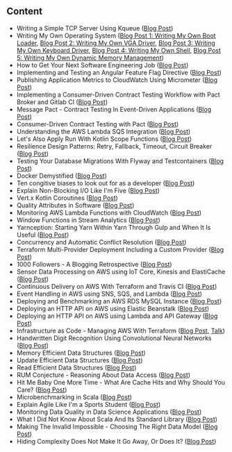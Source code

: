 ## Content

- Writing a Simple TCP Server Using Kqueue ([Blog Post](kqueue/blog_post.md))
- Writing My Own Operating System ([Blog Post 1: Writing My Own Boot Loader](FrOS/blog_post_1.md), [Blog Post 2: Writing My Own VGA Driver](FrOS/blog_post_2.md), [Blog Post 3: Writing My Own Keyboard Driver](FrOS/blog_post_3.md), [Blog Post 4: Writing My Own Shell](FrOS/blog_post_4.md), [Blog Post 5: Writing My Own Dynamic Memory Management](FrOS/blog_post_5.md))
- How to Get Your Next Software Engineering Job ([Blog Post](interview_prep/blog_post.md))
- Implementing and Testing an Angular Feature Flag Directive ([Blog Post](angular_feature_flag_directive/blog_post.md))
- Publishing Application Metrics to CloudWatch Using Micrometer ([Blog Post](micrometer-cloudwatch/blog_post.md))
- Implementing a Consumer-Driven Contract Testing Workflow with Pact Broker and Gitlab CI ([Blog Post](pact-3/blog_post.md))
- Message Pact - Contract Testing In Event-Driven Applications ([Blog Post](pact-2/blog_post.md))
- Consumer-Driven Contract Testing with Pact ([Blog Post](pact-1/blog_post.md))
- Understanding the AWS Lambda SQS Integration ([Blog Post](aws_lambda_sqs/blog_post.md))
- Let's Also Apply Run With Kotlin Scope Functions ([Blog Post](kotlin_laawr/blog_post.md))
- Resilience Design Patterns: Retry, Fallback, Timeout, Circuit Breaker ([Blog Post](resilience-patterns/blog_post.md))
- Testing Your Database Migrations With Flyway and Testcontainers ([Blog Post](flyway_testcontainer/blog_post.md))
- Docker Demystified ([Blog Post](docker/blog_post.md))
- Ten congitive biases to look out for as a developer ([Blog Post](cognitive_biases/blog_post.md))
- Explain Non-Blocking I/O Like I'm Five ([Blog Post](nonblocking/blog_post.md))
- Vert.x Kotlin Coroutines ([Blog Post](vertx-kotlin-coroutines/blog_post.md))
- Quality Attributes in Software ([Blog Post](quality_attributes/blog_post.md))
- Monitoring AWS Lambda Functions with CloudWatch ([Blog Post](AWS_Lambda_Monitoring/blog_post.md))
- Window Functions in Stream Analytics ([Blog Post](streaming_window/blog_post.md))
- Yarnception: Starting Yarn Within Yarn Through Gulp and When It Is Useful ([Blog Post](yarngulpyarn/blog_post.md))
- Concurrency and Automatic Conflict Resolution ([Blog Post](conflicts/blog_post.md))
- Terraform Multi-Provider Deployment Including a Custom Provider ([Blog Post](https://blog.codecentric.de/en/2018/08/terraform-multi-provider-deployment-including-a-custom-provider/))
- 1000 Followers - A Blogging Retrospective ([Blog Post](1000followers/blog_post.md))
- Sensor Data Processing on AWS using IoT Core, Kinesis and ElastiCache ([Blog Post](AWS_iot/blog_post.md))
- Continuous Delivery on AWS With Terraform and Travis CI ([Blog Post](AWS_travis_terraform/blog_post.md))
- Event Handling in AWS using SNS, SQS, and Lambda ([Blog Post](AWS_sns_sqs/blog_post.md))
- Deploying and Benchmarking an AWS RDS MySQL Instance ([Blog Post](AWS_rds/blog_post.md))
- Deploying an HTTP API on AWS using Elastic Beanstalk ([Blog Post](AWS_elasticbeanstalk/blog_post.md))
- Deploying an HTTP API on AWS using Lambda and API Gateway ([Blog Post](AWS_lambda_api_gateway/blog_post.md))
- Infrastructure as Code - Managing AWS With Terraform ([Blog Post](AWS_infrastructure_as_code/blog_post.md), [Talk](AWS_infrastructure_as_code/hashicorpmeetup.pdf))
- Handwritten Digit Recognition Using Convolutional Neural Networks ([Blog Post](handwritten/blog_post.md))
- Memory Efficient Data Structures ([Blog Post](rum_memory/blog_post.md))
- Update Efficient Data Structures ([Blog Post](rum_update/blog_post.md))
- Read Efficient Data Structures ([Blog Post](rum_read/blog_post.md))
- RUM Conjecture - Reasoning About Data Access ([Blog Post](rum/blog_post.md))
- Hit Me Baby One More Time - What Are Cache Hits and Why Should You Care? ([Blog Post](cache/blog_post.md))
- Microbenchmarking in Scala ([Blog Post](microbenchmarking/blog_post.md))
- Explain Agile Like I'm a Sports Student ([Blog Post](agile/blog_post.md))
- Monitoring Data Quality in Data Science Applications ([Blog Post](ddq/blog_post.md))
- What I Did Not Know About Scala And Its Standard Library ([Blog Post](scala_standard_library/blog_post.md))
- Making The Invalid Impossible - Choosing The Right Data Model ([Blog Post](invalid_state_impossible/blog_post.md))
- Hiding Complexity Does Not Make It Go Away, Or Does It? ([Blog Post](hiding_complexity/blog_post.md))
